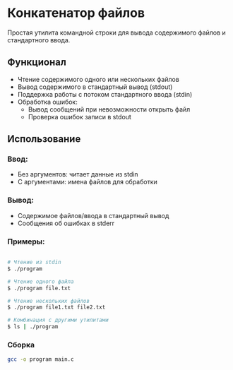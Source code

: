 # Конкатенатор файлов

Простая утилита командной строки для вывода содержимого файлов и стандартного ввода.

## Функционал

- Чтение содержимого одного или нескольких файлов
- Вывод содержимого в стандартный вывод (stdout)
- Поддержка работы с потоком стандартного ввода (stdin)
- Обработка ошибок:
  - Вывод сообщений при невозможности открыть файл
  - Проверка ошибок записи в stdout

## Использование

### Ввод:
- Без аргументов: читает данные из stdin
- С аргументами: имена файлов для обработки

### Вывод:
- Содержимое файлов/ввода в стандартный вывод
- Сообщения об ошибках в stderr

### Примеры:
```bash

# Чтение из stdin
$ ./program

# Чтение одного файла
$ ./program file.txt

# Чтение нескольких файлов
$ ./program file1.txt file2.txt

# Комбинация с другими утилитами
$ ls | ./program
```

### Сборка
```bash
gcc -o program main.c
```
